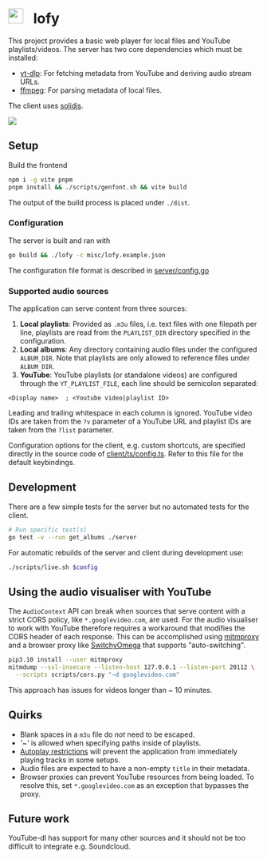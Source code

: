 # <img width=30px height=30px src="https://i.imgur.com/4OCZymB.png">&nbsp;&nbsp; lofy
This project provides a basic web player for local files and YouTube playlists/videos.
The server has two core dependencies which must be installed:
* [yt-dlp](https://github.com/yt-dlp/yt-dlp): For fetching metadata from YouTube and deriving audio stream URLs.
* [ffmpeg](https://ffmpeg.org/): For parsing metadata of local files.

The client uses [solidjs](https://www.solidjs.com/).

![](/misc/visuals.gif)

## Setup
Build the frontend
```bash
npm i -g vite pnpm
pnpm install && ./scripts/genfont.sh && vite build
```
The output of the build process is placed under `./dist`.

### Configuration
The server is built and ran with
```bash
go build && ./lofy -c misc/lofy.example.json
```
The configuration file format is described in [server/config.go](
/server/config.go)

### Supported audio sources
The application can serve content from three sources:

1. __Local playlists__: Provided as `.m3u` files, i.e. text files with one filepath per line, playlists are read from the `PLAYLIST_DIR` directory specified in the configuration.
2. __Local albums__: Any directory containing audio files under the configured `ALBUM_DIR`. Note that playlists are only allowed to reference files under `ALBUM_DIR`.
3. __YouTube__: YouTube playlists (or standalone videos) are configured through the `YT_PLAYLIST_FILE`, each line should be semicolon separated:
```
<Display name>  ; <Youtube video|playlist ID>
```

Leading and trailing whitespace in each column is ignored. YouTube video IDs
are taken from the `?v` parameter of a YouTube URL and playlist
IDs are taken from the `?list` parameter.

Configuration options for the client, e.g. custom shortcuts, are specified
directly in the source code of [client/ts/config.ts](/client/ts/config.ts).
Refer to this file for the default keybindings.

## Development
There are a few simple tests for the server but no automated tests for the
client.
```bash
# Run specific test(s)
go test -v --run get_albums ./server
```
For automatic rebuilds of the server and client during development use:
```bash
./scripts/live.sh $config
```

## Using the audio visualiser with YouTube
The `AudioContext` API can break when sources that serve content with a strict CORS policy, like `*.googlevideo.com`, are used.
For the audio visualiser to work with YouTube therefore requires a workaround that modifies the CORS header of each response.
This can be accomplished using [mitmproxy](https://github.com/mitmproxy/mitmproxy) and a browser proxy like [SwitchyOmega](https://github.com/FelisCatus/SwitchyOmega) that supports "auto-switching".

```bash
pip3.10 install --user mitmproxy
mitmdump --ssl-insecure --listen-host 127.0.0.1 --listen-port 20112 \
  --scripts scripts/cors.py "~d googlevideo.com"
```

This approach has issues for videos longer than ~ 10 minutes.

## Quirks
* Blank spaces in a `m3u` file do _not_ need to be escaped.
* _'~'_ is allowed when specifying paths inside of playlists.
* [Autoplay restrictions](https://developer.mozilla.org/en-US/docs/Web/Media/Autoplay_guide#autoplay_availability) will prevent the application from immediately playing tracks in some setups.
* Audio files are expected to have a non-empty `title` in their metadata.
* Browser proxies can prevent YouTube resources from being loaded. To resolve this, set `*.googlevideo.com` as an exception that bypasses the proxy.

## Future work
YouTube-dl has support for many other sources and it should not be too difficult
to integrate e.g. Soundcloud.

